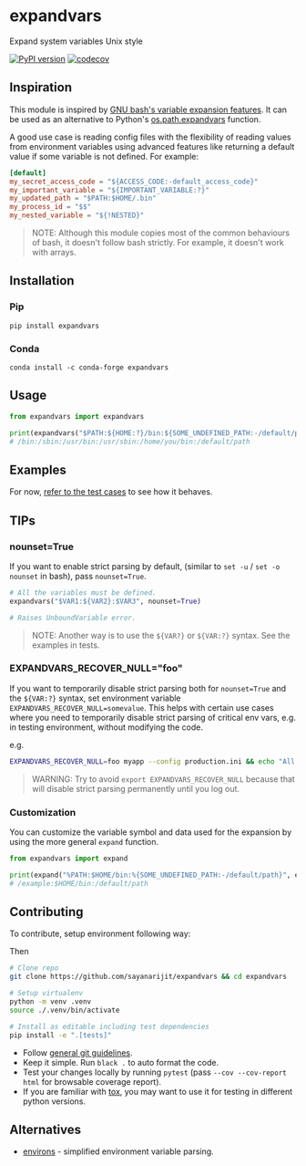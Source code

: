 # expandvars

Expand system variables Unix style

[![PyPI version](https://img.shields.io/pypi/v/expandvars.svg)](https://pypi.org/project/expandvars)
[![codecov](https://codecov.io/gh/sayanarijit/expandvars/branch/master/graph/badge.svg)](https://codecov.io/gh/sayanarijit/expandvars)

## Inspiration

This module is inspired by [GNU bash's variable expansion features](https://www.gnu.org/software/bash/manual/html_node/Shell-Parameter-Expansion.html). It can be used as an alternative to Python's [os.path.expandvars](https://docs.python.org/3/library/os.path.html#os.path.expandvars) function.

A good use case is reading config files with the flexibility of reading values from environment variables using advanced features like returning a default value if some variable is not defined.
For example:

```toml
[default]
my_secret_access_code = "${ACCESS_CODE:-default_access_code}"
my_important_variable = "${IMPORTANT_VARIABLE:?}"
my_updated_path = "$PATH:$HOME/.bin"
my_process_id = "$$"
my_nested_variable = "${!NESTED}"
```

> NOTE: Although this module copies most of the common behaviours of bash,
> it doesn't follow bash strictly. For example, it doesn't work with arrays.

## Installation

### Pip

```
pip install expandvars
```

### Conda

```
conda install -c conda-forge expandvars
```

## Usage

```python
from expandvars import expandvars

print(expandvars("$PATH:${HOME:?}/bin:${SOME_UNDEFINED_PATH:-/default/path}"))
# /bin:/sbin:/usr/bin:/usr/sbin:/home/you/bin:/default/path
```

## Examples

For now, [refer to the test cases](https://github.com/sayanarijit/expandvars/blob/master/tests) to see how it behaves.

## TIPs

### nounset=True

If you want to enable strict parsing by default, (similar to `set -u` / `set -o nounset` in bash), pass `nounset=True`.

```python
# All the variables must be defined.
expandvars("$VAR1:${VAR2}:$VAR3", nounset=True)

# Raises UnboundVariable error.
```

> NOTE: Another way is to use the `${VAR?}` or `${VAR:?}` syntax. See the examples in tests.

### EXPANDVARS_RECOVER_NULL="foo"

If you want to temporarily disable strict parsing both for `nounset=True` and the `${VAR:?}` syntax, set environment variable `EXPANDVARS_RECOVER_NULL=somevalue`.
This helps with certain use cases where you need to temporarily disable strict parsing of critical env vars, e.g. in testing environment, without modifying the code.

e.g.

```bash
EXPANDVARS_RECOVER_NULL=foo myapp --config production.ini && echo "All fine."
```

> WARNING: Try to avoid `export EXPANDVARS_RECOVER_NULL` because that will disable strict parsing permanently until you log out.

### Customization

You can customize the variable symbol and data used for the expansion by using the more general `expand` function.

```python
from expandvars import expand

print(expand("%PATH:$HOME/bin:%{SOME_UNDEFINED_PATH:-/default/path}", environ={"PATH": "/example"}, var_symbol="%"))
# /example:$HOME/bin:/default/path
```

## Contributing

To contribute, setup environment following way:

Then

```bash
# Clone repo
git clone https://github.com/sayanarijit/expandvars && cd expandvars

# Setup virtualenv
python -m venv .venv
source ./.venv/bin/activate

# Install as editable including test dependencies
pip install -e ".[tests]"
```

- Follow [general git guidelines](https://git-scm.com/book/en/v2/Distributed-Git-Contributing-to-a-Project).
- Keep it simple. Run `black .` to auto format the code.
- Test your changes locally by running `pytest` (pass `--cov --cov-report html` for browsable coverage report).
- If you are familiar with [tox](https://tox.readthedocs.io), you may want to use it for testing in different python versions.

## Alternatives

- [environs](https://github.com/sloria/environs) - simplified environment variable parsing.
